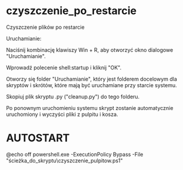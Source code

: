 # czyszczenie_po_restarcie
Czyszczenie plików po restarcie

Uruchamianie:

Naciśnij kombinację klawiszy Win + R, aby otworzyć okno dialogowe "Uruchamianie".

Wprowadź polecenie shell:startup i kliknij "OK".

Otworzy się folder "Uruchamianie", który jest folderem docelowym dla skryptów i skrótów, które mają być uruchamiane przy starcie systemu.

Skopiuj plik skryptu .py ("cleanup.py") do tego folderu.

Po ponownym uruchomieniu systemu skrypt zostanie automatycznie uruchomiony i wyczyści pliki z pulpitu i kosza.

# AUTOSTART

@echo off
powershell.exe -ExecutionPolicy Bypass -File "ścieżka_do_skryptu\czyszczenie_pulpitow.ps1"

